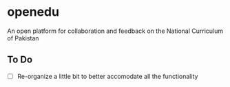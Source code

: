 # openedu

An open platform for collaboration and feedback on the National Curriculum of Pakistan

## To Do
- [ ] Re-organize a little bit to better accomodate all the functionality
